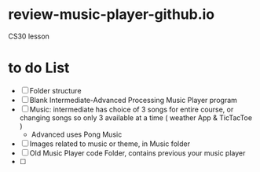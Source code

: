# review-music-player-github.io
CS30 lesson

# to do List
 - [ ] Folder structure
 - [ ] Blank Intermediate-Advanced Processing Music Player program
 - [ ] Music:
    intermediate has choice of 3 songs for entire course, or changing songs so only 3 available at a time ( weather App & TicTacToe )
    - Advanced uses Pong Music
- [ ] Images related to music or theme, in Music folder
- [ ] Old Music Player code Folder, contains previous your music player
- [ ] 

